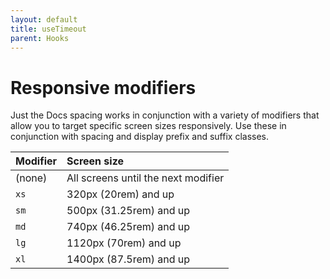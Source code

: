 ```yaml
---
layout: default
title: useTimeout
parent: Hooks
---
```


# Responsive modifiers

Just the Docs spacing works in conjunction with a variety of modifiers that allow you to target specific screen sizes responsively. Use these in conjunction with spacing and display prefix and suffix classes.

| Modifier | Screen size                         |
| :------- | :---------------------------------- |
| (none)   | All screens until the next modifier |
| `xs`     | 320px (20rem) and up                |
| `sm`     | 500px (31.25rem) and up             |
| `md`     | 740px (46.25rem) and up             |
| `lg`     | 1120px (70rem) and up               |
| `xl`     | 1400px (87.5rem) and up             |
